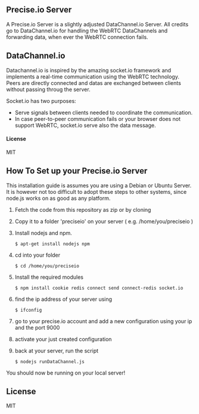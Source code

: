 ## Precise.io Server
A Precise.io Server is a slightly adjusted DataChannel.io Server. All credits go to DataChannel.io for handling the WebRTC DataChannels and forwarding data, when ever the WebRTC connection fails.

## DataChannel.io

Datachannel.io is inspired by the amazing socket.io framework and implements a real-time communication using the WebRTC technology.
Peers are directly connected and datas are exchanged between clients without passing throug the server.

Socket.io has two purposes:
* Serve signals between clients needed to coordinate the communication.
* In case peer-to-peer communication fails or your browser does not support WebRTC, socket.io serve also the data message.
 
#### License

MIT

## How To Set up your Precise.io Server
This installation guide is assumes you are using a Debian or Ubuntu Server. It is however not too difficult to adopt these steps to other systems, since node.js works on as good as any platform.

1. Fetch the code from this repository as zip or by cloning
2. Copy it to a folder 'preciseio' on your server ( e.g. /home/you/preciseio )
3. Install nodejs and npm.

	`$ apt-get install nodejs npm`

4. cd into your folder

	`$ cd /home/you/preciseio`

5. Install the required modules

	`$ npm install cookie redis connect send connect-redis socket.io`

6. find the ip address of your server using

	`$ ifconfig`

7. go to your precise.io account and add a new configuration using your ip and the port 9000
8. activate your just created configuration	
9. back at your server, run the script

	`$ nodejs runDataChannel.js`
	
You should now be running on your local server!

## License

MIT
